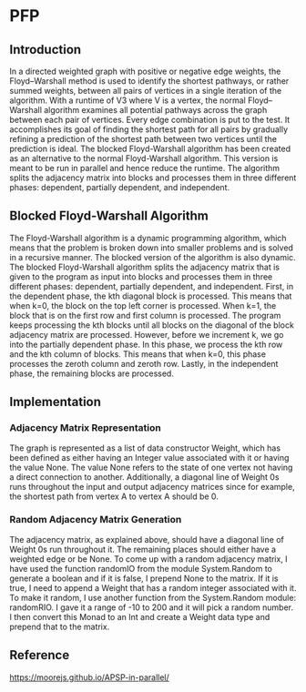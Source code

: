 # PFP


## Introduction

In a directed weighted graph with positive or negative edge weights, the Floyd–Warshall method is used to identify the shortest pathways, or rather summed weights, between all pairs of vertices in a single iteration of the algorithm. 
With a runtime of V3 where V is a vertex, the normal Floyd–Warshall algorithm examines all potential pathways across the graph between each pair of vertices. Every edge combination is put to the test. It accomplishes its goal of finding the shortest path for all pairs by gradually refining a prediction of the shortest path between two vertices until the prediction is ideal.
The blocked Floyd-Warshall algorithm has been created as an alternative to the normal Floyd-Warshall algorithm. This version is meant to be run in parallel and hence reduce the runtime. The algorithm splits the adjacency matrix into blocks and processes them in three different phases: dependent, partially dependent, and independent. 

## Blocked Floyd-Warshall Algorithm

The Floyd-Warshall algorithm is a dynamic programming algorithm, which means that the problem is broken down into smaller problems and is solved in a recursive manner. The blocked version of the algorithm is also dynamic. 
The blocked Floyd-Warshall algorithm splits the adjacency matrix that is given to the program as input into blocks and processes them in three different phases: dependent, partially dependent, and independent. 
First, in the dependent phase,  the kth diagonal block is processed. This means that when k=0, the block on the top left corner is processed. When k=1, the block that is on the first row and first column is processed. The program keeps processing the kth blocks until all blocks on the diagonal of the block adjacency matrix are processed. However, before we increment k, we go into the partially dependent phase. In this phase, we process the kth row and the kth column of blocks. This means that when k=0, this phase processes the zeroth column and zeroth row. Lastly, in the independent phase, the remaining blocks are processed.

## Implementation

### Adjacency Matrix Representation

The graph is represented as a list of data constructor Weight, which has been defined as either having an Integer value associated with it or having the value None. The value None refers to the state of one vertex not having a direct connection to another. Additionally, a diagonal line of Weight 0s runs throughout the input and output adjacency matrices since for example, the shortest path from vertex A to vertex A should be 0. 

### Random Adjacency Matrix Generation

The adjacency matrix, as explained above, should have a diagonal line of Weight 0s run throughout it. The remaining places should either have a weighted edge or be None. To come up with a random adjacency matrix, I have used the function randomIO from the module System.Random to generate a boolean and if it is false, I prepend None to the matrix. If it is true, I need to append a Weight that has a random integer associated with it. To make it random, I use another function from the System.Random module: randomRIO. I gave it a range of -10 to 200 and it will pick a random number. I then convert this Monad to an Int and create a Weight data type and prepend that to the matrix. 

## Reference

https://moorejs.github.io/APSP-in-parallel/

